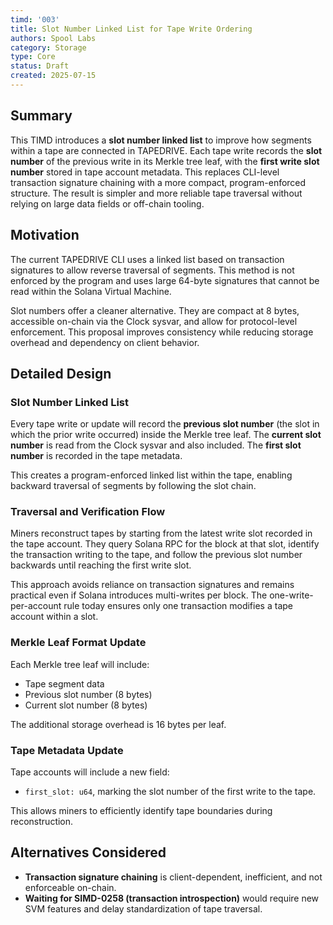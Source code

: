 ```yaml
---
timd: '003'
title: Slot Number Linked List for Tape Write Ordering
authors: Spool Labs
category: Storage
type: Core
status: Draft
created: 2025-07-15
---
```


## Summary

This TIMD introduces a **slot number linked list** to improve how segments within a tape are connected in TAPEDRIVE. Each tape write records the **slot number** of the previous write in its Merkle tree leaf, with the **first write slot number** stored in tape account metadata. This replaces CLI-level transaction signature chaining with a more compact, program-enforced structure. The result is simpler and more reliable tape traversal without relying on large data fields or off-chain tooling.

## Motivation

The current TAPEDRIVE CLI uses a linked list based on transaction signatures to allow reverse traversal of segments. This method is not enforced by the program and uses large 64-byte signatures that cannot be read within the Solana Virtual Machine. 

Slot numbers offer a cleaner alternative. They are compact at 8 bytes, accessible on-chain via the Clock sysvar, and allow for protocol-level enforcement. This proposal improves consistency while reducing storage overhead and dependency on client behavior.

## Detailed Design

### Slot Number Linked List

Every tape write or update will record the **previous slot number** (the slot in which the prior write occurred) inside the Merkle tree leaf. The **current slot number** is read from the Clock sysvar and also included. The **first slot number** is recorded in the tape metadata.

This creates a program-enforced linked list within the tape, enabling backward traversal of segments by following the slot chain.

### Traversal and Verification Flow

Miners reconstruct tapes by starting from the latest write slot recorded in the tape account. They query Solana RPC for the block at that slot, identify the transaction writing to the tape, and follow the previous slot number backwards until reaching the first write slot.

This approach avoids reliance on transaction signatures and remains practical even if Solana introduces multi-writes per block. The one-write-per-account rule today ensures only one transaction modifies a tape account within a slot.

### Merkle Leaf Format Update

Each Merkle tree leaf will include:
- Tape segment data
- Previous slot number (8 bytes)
- Current slot number (8 bytes)

The additional storage overhead is 16 bytes per leaf.

### Tape Metadata Update

Tape accounts will include a new field:
- `first_slot: u64`, marking the slot number of the first write to the tape.

This allows miners to efficiently identify tape boundaries during reconstruction.

## Alternatives Considered

- **Transaction signature chaining** is client-dependent, inefficient, and not enforceable on-chain.
- **Waiting for SIMD-0258 (transaction introspection)** would require new SVM features and delay standardization of tape traversal.

